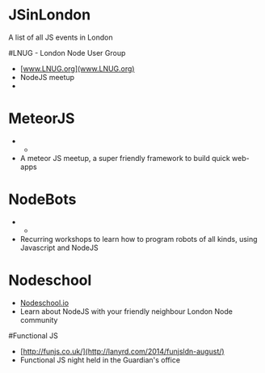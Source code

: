 JSinLondon
==========

A list of all JS events in London

#LNUG - London Node User Group
* [www.LNUG.org](www.LNUG.org)
* NodeJS meetup
* 

# MeteorJS
* -
*  A meteor JS meetup, a super friendly framework to build quick web-apps

# NodeBots
* -
* Recurring workshops to learn how to program robots of all kinds, using Javascript and NodeJS


# Nodeschool
* [Nodeschool.io](www.nodeschool.io)
*  Learn about NodeJS with your friendly neighbour London Node community

#Functional JS
* [http://funjs.co.uk/](http://lanyrd.com/2014/funjsldn-august/)
* Functional JS night held in the Guardian's office
